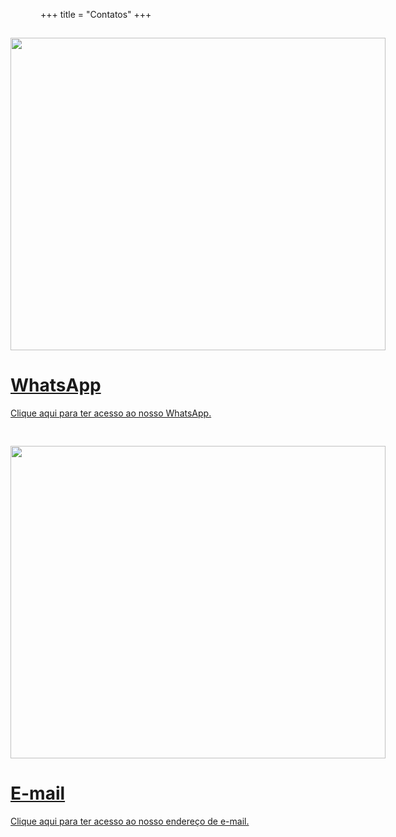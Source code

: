+++
title = "Contatos"
+++

<style>
    .contacts-container {
        display: flex;
        justify-content: center;
        padding: 15px;
    }
</style>

<div class=contacts-container>
    <a href="https://wa.me/5586999708748?text=*Ol%C3%A1!%20Tudo%20bem%3F*%0A%0APrezado%20respons%C3%A1vel%20pela%20equipe%20t%C3%A9cnica%2C%20gostaria%20de%20solicitar%20um%20or%C3%A7amento%20para%20a%20solicita%C3%A7%C3%A3o%20do%20reparo%20de%20uma%20m%C3%A1quina.%20%0AEstou%20aguardando%20seu%20retorno%F0%9F%99%82%F0%9F%A4%97">
        <div>
            <img src="/images/contacts/texting.jpg" width="600" height="500"/>
        </div>
        <div>
            <h1>
                WhatsApp
            </h1>
            <p>
                Clique aqui para ter acesso ao nosso WhatsApp.
            </p>
        </div>
    </a>
</div>

<div class="contacts-container">
    <a href="mailto:lukasgoliveira27@gmail.com">
        <div>
            <img src="/images/contacts/mail.jpg" width="600" height="500"/>
        </div>
        <div>
            <h1>
                E-mail
            </h1>
            <p>
                Clique aqui para ter acesso ao nosso endereço de e-mail.
            </p>
        </div>
    </a>
</div>